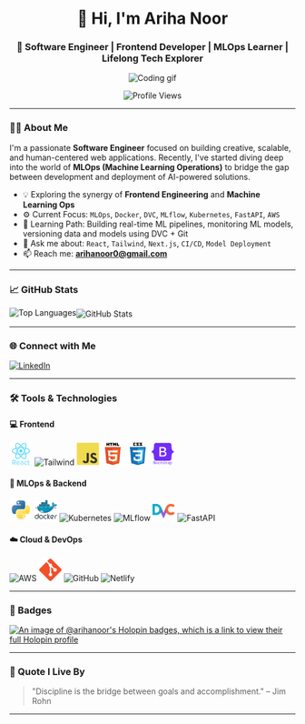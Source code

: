 <h1 align="center">👋 Hi, I'm Ariha Noor</h1>
<h3 align="center">🚀 Software Engineer | Frontend Developer | MLOps Learner | Lifelong Tech Explorer</h3>

<p align="center">
  <img src="https://mir-s3-cdn-cf.behance.net/project_modules/disp/601014116770475.6068beff4640a.gif" width="400" alt="Coding gif">
</p>

<p align="center">
  <img src="https://komarev.com/ghpvc/?username=arihanoor&label=Profile%20views&color=0e75b6&style=flat" alt="Profile Views" />
</p>

---

### 👩‍💻 About Me

I'm a passionate **Software Engineer** focused on building creative, scalable, and human-centered web applications. Recently, I've started diving deep into the world of **MLOps (Machine Learning Operations)** to bridge the gap between development and deployment of AI-powered solutions.

- 💡 Exploring the synergy of **Frontend Engineering** and **Machine Learning Ops**
- ⚙️ Current Focus: `MLOps`, `Docker`, `DVC`, `MLflow`, `Kubernetes`, `FastAPI`, `AWS`
- 🌱 Learning Path: Building real-time ML pipelines, monitoring ML models, versioning data and models using DVC + Git
- 💬 Ask me about: `React`, `Tailwind`, `Next.js`, `CI/CD`, `Model Deployment`
- 📫 Reach me: **arihanoor0@gmail.com**

---

### 📈 GitHub Stats

<p>
  <img align="left" src="https://github-readme-stats.vercel.app/api/top-langs?username=arihanoor&show_icons=true&locale=en&layout=compact" alt="Top Languages" />
</p>
<p>
  <img align="center" src="https://github-readme-stats.vercel.app/api?username=arihanoor&show_icons=true&locale=en" alt="GitHub Stats" />
</p>

---

### 🌐 Connect with Me

<p align="left">
  <a href="https://www.linkedin.com/in/arihanoor/" target="_blank">
    <img src="https://raw.githubusercontent.com/rahuldkjain/github-profile-readme-generator/master/src/images/icons/Social/linked-in-alt.svg" alt="LinkedIn" height="30" width="40" />
  </a>
</p>

---

### 🛠️ Tools & Technologies

#### 💻 Frontend
<p>
  <img src="https://raw.githubusercontent.com/devicons/devicon/master/icons/react/react-original-wordmark.svg" alt="React" width="40" height="40"/>
  <img src="https://www.vectorlogo.zone/logos/tailwindcss/tailwindcss-icon.svg" alt="Tailwind" width="40" height="40"/>
  <img src="https://raw.githubusercontent.com/devicons/devicon/master/icons/javascript/javascript-original.svg" alt="JS" width="40" height="40"/>
  <img src="https://raw.githubusercontent.com/devicons/devicon/master/icons/html5/html5-original-wordmark.svg" alt="HTML" width="40" height="40"/>
  <img src="https://raw.githubusercontent.com/devicons/devicon/master/icons/css3/css3-original-wordmark.svg" alt="CSS" width="40" height="40"/>
  <img src="https://raw.githubusercontent.com/devicons/devicon/master/icons/bootstrap/bootstrap-plain-wordmark.svg" alt="Bootstrap" width="40" height="40"/>
</p>

#### 🧠 MLOps & Backend
<p>
  <img src="https://raw.githubusercontent.com/devicons/devicon/master/icons/python/python-original.svg" alt="Python" width="40" height="40"/>
  <img src="https://raw.githubusercontent.com/devicons/devicon/master/icons/docker/docker-original-wordmark.svg" alt="Docker" width="40" height="40"/>
  <img src="https://www.vectorlogo.zone/logos/kubernetes/kubernetes-icon.svg" alt="Kubernetes" width="40" height="40"/>
  <img src="https://mlflow.org/docs/latest/_static/MLflow-logo-final-black.png" alt="MLflow" width="60" height="30"/>
  <img src="https://raw.githubusercontent.com/iterative/dvc.org/main/static/img/logo.svg" alt="DVC" width="40" height="40"/>
  <img src="https://www.vectorlogo.zone/logos/fastapi/fastapi-icon.svg" alt="FastAPI" width="40" height="40"/>
</p>

#### ☁️ Cloud & DevOps
<p>
  <img src="https://www.vectorlogo.zone/logos/amazon_aws/amazon_aws-icon.svg" alt="AWS" width="40" height="40"/>
  <img src="https://raw.githubusercontent.com/devicons/devicon/master/icons/git/git-original.svg" alt="Git" width="40" height="40"/>
  <img src="https://www.vectorlogo.zone/logos/github/github-icon.svg" alt="GitHub" width="40" height="40"/>
  <img src="https://www.vectorlogo.zone/logos/netlify/netlify-icon.svg" alt="Netlify" width="40" height="40"/>
</p>

---

### 🏅 Badges

[![An image of @arihanoor's Holopin badges, which is a link to view their full Holopin profile](https://holopin.me/arihanoor)](https://holopin.io/@arihanoor)

---

### 🧠 Quote I Live By

> "Discipline is the bridge between goals and accomplishment." – Jim Rohn

---

